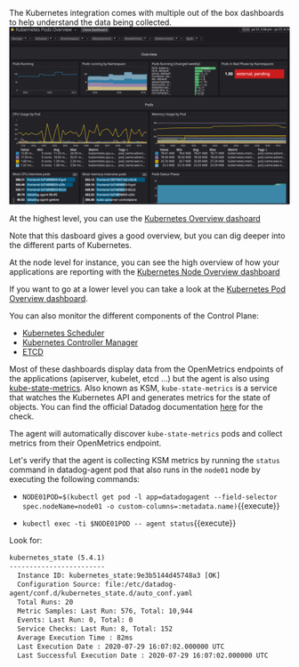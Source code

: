 The Kubernetes integration comes with multiple out of the box dashboards to help understand the data being collected. 
![Screenshot of Kubernetes Dashboard](./assets/k8sdashboard.png)


At the highest level, you can use the [Kubernetes Overview dashoard](https://app.datadoghq.com/screen/integration/86/kubernetes---overview)

Note that this dasboard gives a good overview, but you can dig deeper into the different parts of Kubernetes.

At the node level for instance, you can see the high overview of how your applications are reporting with the [Kubernetes Node Overview dashboard](https://app.datadoghq.com/screen/integration/30340/kubernetes-nodes-overview)

If you want to go at a lower level you can take a look at the [Kubernetes Pod Overview dashboard](https://app.datadoghq.com/screen/integration/30322).

You can also monitor the different components of the Control Plane:

* [Kubernetes Scheduler](https://app.datadoghq.com/screen/integration/30270/kubernetes-scheduler)
* [Kubernetes Controller Manager](https://app.datadoghq.com/screen/integration/30271/kubernetes-controller-manager)
* [ETCD](https://app.datadoghq.com/screen/integration/30289/etcd-overview)

Most of these dashboards display data from the OpenMetrics endpoints of the applications (apiserver, kubelet, etcd ...) but the agent is also using [kube-state-metrics](https://github.com/kubernetes/kube-state-metrics). Also known as KSM, `kube-state-metrics` is a service that watches the Kubernetes API and generates metrics for the state of objects. You can find the official Datadog documentation [here](https://docs.datadoghq.com/integrations/kubernetes/#setup-kubernetes-state) for the check.

The agent will automatically discover `kube-state-metrics` pods and collect metrics from their OpenMetrics endpoint.

Let's verify that the agent is collecting KSM metrics by running the `status` command in datadog-agent pod that also runs in the `node01` node by executing the following commands:

* `NODE01POD=$(kubectl get pod -l app=datadogagent --field-selector spec.nodeName=node01 -o custom-columns=:metadata.name)`{{execute}}

* `kubectl exec -ti $NODE01POD -- agent status`{{execute}}

Look for:


    kubernetes_state (5.4.1)
    ------------------------
      Instance ID: kubernetes_state:9e3b5144d45748a3 [OK]
      Configuration Source: file:/etc/datadog-agent/conf.d/kubernetes_state.d/auto_conf.yaml
      Total Runs: 20
      Metric Samples: Last Run: 576, Total: 10,944
      Events: Last Run: 0, Total: 0
      Service Checks: Last Run: 8, Total: 152
      Average Execution Time : 82ms
      Last Execution Date : 2020-07-29 16:07:02.000000 UTC
      Last Successful Execution Date : 2020-07-29 16:07:02.000000 UTC
